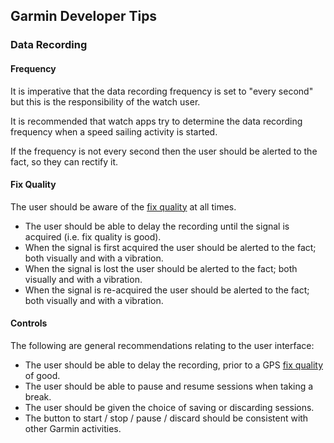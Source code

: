 ## Garmin Developer Tips

### Data Recording

#### Frequency

It is imperative that the data recording frequency is set to "every second" but this is the responsibility of the watch user.

It is recommended that watch apps try to determine the data recording frequency when a speed sailing activity is started.

If the frequency is not every second then the user should be alerted to the fact, so they can rectify it.



#### Fix Quality

The user should be aware of the [fix quality](fix-quality.md) at all times.

- The user should be able to delay the recording until the signal is acquired (i.e. fix quality is good).
- When the signal is first acquired the user should be alerted to the fact; both visually and with a vibration.
- When the signal is lost the user should be alerted to the fact; both visually and with a vibration.
- When the signal is re-acquired the user should be alerted to the fact; both visually and with a vibration.



#### Controls

The following are general recommendations relating to the user interface:

- The user should be able to delay the recording, prior to a GPS [fix quality](fix-quality.md) of good.
- The user should be able to pause and resume sessions when taking a break.
- The user should be given the choice of saving or discarding sessions.
- The button to start / stop / pause / discard should be consistent with other Garmin activities.
